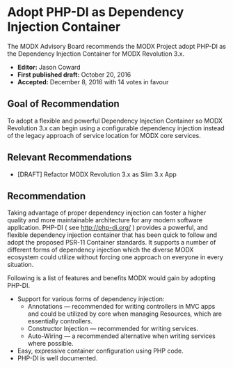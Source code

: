# Adopt PHP-DI as Dependency Injection Container

The MODX Advisory Board recommends the MODX Project adopt PHP-DI as the Dependency Injection Container for MODX Revolution 3.x.

* **Editor:** Jason Coward
* **First published draft:** October 20, 2016
* **Accepted:** December 8, 2016 with 14 votes in favour

## Goal of Recommendation

To adopt a flexible and powerful Dependency Injection Container so MODX Revolution 3.x can begin using a configurable dependency injection instead of the legacy approach of service location for MODX core services.


## Relevant Recommendations

 * [DRAFT] Refactor MODX Revolution 3.x as Slim 3.x App


## Recommendation

Taking advantage of proper dependency injection can foster a higher quality and more maintainable architecture for any modern software application. PHP-DI ( see http://php-di.org/ ) provides a powerful, and flexible dependency injection container that has been quick to follow and adopt the proposed PSR-11 Container standards. It supports a number of different forms of dependency injection which the diverse MODX ecosystem could utilize without forcing one approach on everyone in every situation.

Following is a list of features and benefits MODX would gain by adopting PHP-DI.

* Support for various forms of dependency injection:
    * Annotations — recommended for writing controllers in MVC apps and could be utilized by core when managing Resources, which are essentially controllers.
    * Constructor Injection — recommended for writing services.
    * Auto-Wiring — a recommended alternative when writing services where possible.
* Easy, expressive container configuration using PHP code.
* PHP-DI is well documented.
